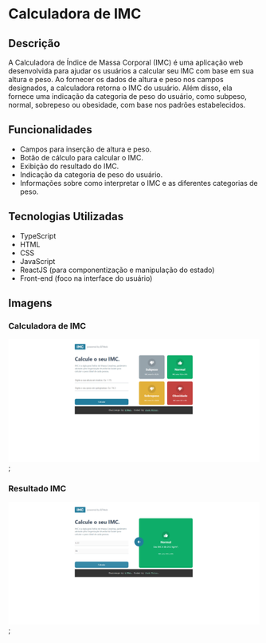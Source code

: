 # Calculadora de IMC

## Descrição

A Calculadora de Índice de Massa Corporal (IMC) é uma aplicação web desenvolvida para ajudar os usuários a calcular seu IMC com base em sua altura e peso. Ao fornecer os dados de altura e peso nos campos designados, a calculadora retorna o IMC do usuário. Além disso, ela fornece uma indicação da categoria de peso do usuário, como subpeso, normal, sobrepeso ou obesidade, com base nos padrões estabelecidos.

## Funcionalidades

* Campos para inserção de altura e peso.
* Botão de cálculo para calcular o IMC.
* Exibição do resultado do IMC.
* Indicação da categoria de peso do usuário.
* Informações sobre como interpretar o IMC e as diferentes categorias de peso.

## Tecnologias Utilizadas

* TypeScript
* HTML
* CSS
* JavaScript
* ReactJS (para componentização e manipulação do estado)
* Front-end (foco na interface do usuário)

## Imagens

### Calculadora de IMC

![Calculadora de Imc](src/assets/reactImcHome.png);

### Resultado IMC

![Resultado do Imc](src/assets/imcResult.png);